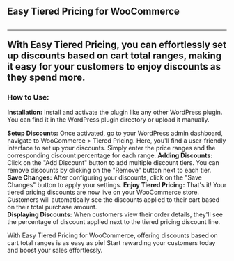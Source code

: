 <h2>Easy Tiered Pricing for WooCommerce<h2>
<hr>
<p>With Easy Tiered Pricing, you can effortlessly set up discounts based on cart total ranges, making it easy for your customers to enjoy discounts as they spend more.</p>

<h3>How to Use:</h3>

<p><strong>Installation:</strong> Install and activate the plugin like any other WordPress plugin. You can find it in the WordPress plugin directory or upload it manually.</p>
<strong>Setup Discounts:</strong> Once activated, go to your WordPress admin dashboard, navigate to WooCommerce > Tiered Pricing. Here, you'll find a user-friendly interface to set up your discounts. Simply enter the price ranges and the corresponding discount percentage for each range.
<strong>Adding Discounts:</strong> Click on the "Add Discount" button to add multiple discount tiers. You can remove discounts by clicking on the "Remove" button next to each tier.<br>
<strong>Save Changes:</strong> After configuring your discounts, click on the "Save Changes" button to apply your settings.
<strong>Enjoy Tiered Pricing:</strong> That's it! Your tiered pricing discounts are now live on your WooCommerce store. Customers will automatically see the discounts applied to their cart based on their total purchase amount.<br>
<strong>Displaying Discounts:</strong> When customers view their order details, they'll see the percentage of discount applied next to the tiered pricing discount line.<br>
<p>With Easy Tiered Pricing for WooCommerce, offering discounts based on cart total ranges is as easy as pie! Start rewarding your customers today and boost your sales effortlessly.</p>
